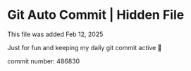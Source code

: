 # Git Auto Commit | Hidden File

This file was added Feb 12, 2025

Just for fun and keeping my daily git commit active 🤪

commit number: 486830
